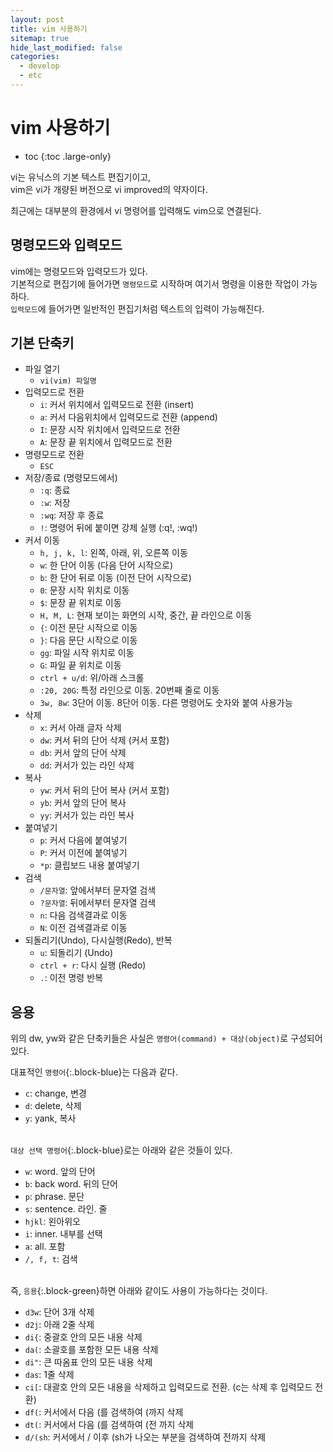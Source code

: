 ```yaml
---
layout: post
title: vim 사용하기
sitemap: true
hide_last_modified: false
categories:
  - develop
  - etc
---
```


# vim 사용하기
* toc
{:toc .large-only}

vi는 유닉스의 기본 텍스트 편집기이고,  
vim은 vi가 개량된 버전으로 vi improved의 약자이다.  

최근에는 대부분의 환경에서 vi 명령어를 입력해도 vim으로 연결된다.

## 명령모드와 입력모드
vim에는 명령모드와 입력모드가 있다.  
기본적으로 편집기에 들어가면 `명령모드`로 시작하며 여기서 명령을 이용한 작업이 가능하다.  
`입력모드`에 들어가면 일반적인 편집기처럼 텍스트의 입력이 가능해진다.

## 기본 단축키
- 파일 열기
  - `vi(vim) 파일명`
- 입력모드로 전환
  - `i`: 커서 위치에서 입력모드로 전환 (insert)
  - `a`: 커서 다음위치에서 입력모드로 전환 (append)
  - `I`: 문장 시작 위치에서 입력모드로 전환
  - `A`: 문장 끝 위치에서 입력모드로 전환
- 명령모드로 전환
  - `ESC`
- 저장/종료 (명령모드에서)
  - `:q`: 종료
  - `:w`: 저장
  - `:wq`: 저장 후 종료
  - `!`: 명령어 뒤에 붙이면 강제 실행 (:q!, :wq!)
- 커서 이동
  - `h, j, k, l`: 왼쪽, 아래, 위, 오른쪽 이동
  - `w`: 한 단어 이동 (다음 단어 시작으로)
  - `b`: 한 단어 뒤로 이동 (이전 단어 시작으로)
  - `0`: 문장 시작 위치로 이동
  - `$`: 문장 끝 위치로 이동
  - `H, M, L`: 현재 보이는 화면의 시작, 중간, 끝 라인으로 이동
  - `{`: 이전 문단 시작으로 이동
  - `}`: 다음 문단 시작으로 이동
  - `gg`: 파일 시작 위치로 이동
  - `G`: 파일 끝 위치로 이동
  - `ctrl + u/d`: 위/아래 스크롤
  - `:20, 20G`: 특정 라인으로 이동. 20번째 줄로 이동
  - `3w, 8w`: 3단어 이동. 8단어 이동. 다른 명령어도 숫자와 붙여 사용가능
- 삭제
  - `x`: 커서 아래 글자 삭제
  - `dw`: 커서 뒤의 단어 삭제 (커서 포함)
  - `db`: 커서 앞의 단어 삭제
  - `dd`: 커서가 있는 라인 삭제
- 복사
  - `yw`: 커서 뒤의 단어 복사 (커서 포함)
  - `yb`: 커서 앞의 단어 복사
  - `yy`: 커서가 있는 라인 복사
- 붙여넣기
  - `p`: 커서 다음에 붙여넣기
  - `P`: 커서 이전에 붙여넣기
  - `*p`: 클립보드 내용 붙여넣기
- 검색
  - `/문자열`: 앞에서부터 문자열 검색
  - `?문자열`: 뒤에서부터 문자열 검색
  - `n`: 다음 검색결과로 이동
  - `N`: 이전 검색결과로 이동
- 되돌리기(Undo), 다시실행(Redo), 반복
  - `u`: 되돌리기 (Undo)
  - `ctrl + r`: 다시 실행 (Redo)
  - `.`: 이전 명령 반복

## 응용
위의 dw, yw와 같은 단축키들은 사실은 `명령어(command) + 대상(object)`로 구성되어 있다.  

대표적인 `명령어`{:.block-blue}는 다음과 같다.
- `c`: change, 변경
- `d`: delete, 삭제
- `y`: yank, 복사
<br><br>

`대상 선택 명령어`{:.block-blue}로는 아래와 같은 것들이 있다.
- `w`: word. 앞의 단어
- `b`: back word. 뒤의 단어
- `p`: phrase. 문단
- `s`: sentence. 라인. 줄
- `hjkl`: 왼아위오
- `i`: inner. 내부를 선택
- `a`: all. 포함
- `/, f, t`: 검색
<br><br>

즉, `응용`{:.block-green}하면 아래와 같이도 사용이 가능하다는 것이다.
- `d3w`: 단어 3개 삭제
- `d2j`: 아래 2줄 삭제
- `di{`: 중괄호 안의 모든 내용 삭제
- `da(`: 소괄호를 포함한 모든 내용 삭제
- `di"`: 큰 따옴표 안의 모든 내용 삭제
- `das`: 1줄 삭제
- `ci[`: 대괄호 안의 모든 내용을 삭제하고 입력모드로 전환. (c는 삭제 후 입력모드 전환)
- `df(`: 커서에서 다음 (를 검색하여 (까지 삭제
- `dt(`: 커서에서 다음 (를 검색하여 (전 까지 삭제
- `d/(sh`: 커서에서 / 이후 (sh가 나오는 부분을 검색하여 전까지 삭제

